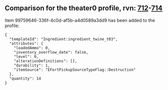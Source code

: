 ## Comparison for the theater0 profile, rvn: [712](https://github.com/PRO100KatYT/FortniteProfileRevisions/tree/main/profiles/theater0/712%20theater0.json)-[714](https://github.com/PRO100KatYT/FortniteProfileRevisions/tree/main/profiles/theater0/714%20theater0.json)

Item 99759646-336f-4c0d-af5b-a4d0589a3dd9 has been added to the profile:

```
{
  "templateId": "Ingredient:ingredient_twine_t03",
  "attributes": {
    "loadedAmmo": 0,
    "inventory_overflow_date": false,
    "level": 0,
    "alterationDefinitions": [],
    "durability": 1,
    "itemSource": "EFortPickupSourceTypeFlag::Destruction"
  },
  "quantity": 14
}
```

<br><br>

